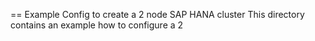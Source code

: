 == Example Config to create a 2 node SAP HANA cluster
This directory contains an example how to configure a 2
